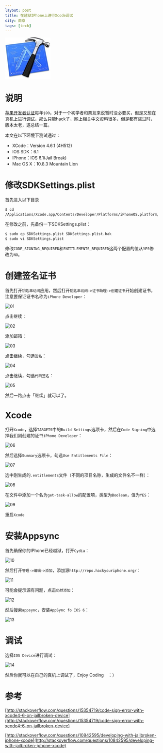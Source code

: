 ```yaml
---
layout: post
title: 在越狱IPhone上进行Xcode调试
city: 南京
tags: [tech]
---
```


![Xcode](/images/tech/xcode.jpg "Xcode")

# 说明

[苹果开发者认证](https://developer.apple.com/programs/ios/)每年`$99`，对于一个初学者和票友来说暂时没必要买，但是又想在真机上进行调试，那么只能hack了，网上相关中文资料很多，但是都有些过时，版本太老，遂总结一篇。

本文在以下环境下测试通过：

*	XCode：Version 4.6.1 (4H512) 
*	IOS SDK：6.1
*	IPhone：IOS 6.1(Jail Break)
*	Mac OS X：10.8.3 Mountain Lion

# 修改SDKSettings.plist

首先进入以下目录

	$ cd /Applications/Xcode.app/Contents/Developer/Platforms/iPhoneOS.platform/Developer/SDKs/iPhoneOS6.1.sdk

在修改之前，先备份一下SDKSettings.plist：

	$ sudo cp SDKSettings.plist SDKSettings.plist.bak
	$ sudo vi SDKSettings.plist
修改`CODE_SIGNING_REQUIRED`和`ENTITLEMENTS_REQUIRED`这两个配置的值从`YES`修改为`NO`。


# 创建签名证书

首先打开`钥匙串访问`应用，然后打开`钥匙串访问->证书助理->创建证书`开始创建证书，
注意要保证证书名称为`iPhone Developer`：

![01](http://img.iyuewe.com/images/weizhifeng/xcode/01.png "01")

点击继续：

![02](http://img.iyuewe.com/images/weizhifeng/xcode/02.png "02")

添加邮箱：

![03](http://img.iyuewe.com/images/weizhifeng/xcode/03.png "03")

点击继续，勾选`签名`：

![04](http://img.iyuewe.com/images/weizhifeng/xcode/04.png "04")

点击继续，勾选`代码签名`：

![05](http://img.iyuewe.com/images/weizhifeng/xcode/05.png "05")

然后一路点击「继续」就可以了。

# Xcode
打开`Xcode`，选择`TARGETS`中的`Build Settings`选项卡，然后在`Code Signing`中选择我们刚创建的证书`iPhone Developer`：

![06](http://img.iyuewe.com/images/weizhifeng/xcode/06.png "06")

然后选择`Summary`选项卡，勾选`Use Entitlements File`：

![07](http://img.iyuewe.com/images/weizhifeng/xcode/07.png "07")

选中刚生成的`.entitlements`文件（不同的项目名称，生成的文件名不一样）：

![08](http://img.iyuewe.com/images/weizhifeng/xcode/08.png "08")

在文件中添加一个名为`get-task-allow`的配置项，类型为`Boolean`，值为`YES`：

![09](http://img.iyuewe.com/images/weizhifeng/xcode/09.png "09")

重启`Xcode`

# 安装Appsync

首先确保你的IPhone已经越狱，打开`Cydia`：

![10](http://img.iyuewe.com/images/weizhifeng/xcode/10.png "10")

然后打开`管理->编辑->添加`，添加源`http://repo.hackyouriphone.org/`：

![11](http://img.iyuewe.com/images/weizhifeng/xcode/11.png "11")

可能会提示源有问题，点击`仍然添加`：

![12](http://img.iyuewe.com/images/weizhifeng/xcode/12.png "12")

然后搜索`appsync`，安装`AppSync fo IOS 6`：

![13](http://img.iyuewe.com/images/weizhifeng/xcode/13.png "13")

# 调试

选择`IOS Device`进行调试：

![14](http://img.iyuewe.com/images/weizhifeng/xcode/14.png "14")

然后你就可以在自己的真机上调试了，Enjoy Coding　：）

# 参考

[http://stackoverflow.com/questions/15354719/code-sign-error-with-xcode4-6-on-jailbroken-device](http://stackoverflow.com/questions/15354719/code-sign-error-with-xcode4-6-on-jailbroken-device)

[http://stackoverflow.com/questions/10842595/developing-with-jailbroken-iphone-xcode](http://stackoverflow.com/questions/10842595/developing-with-jailbroken-iphone-xcode)

 